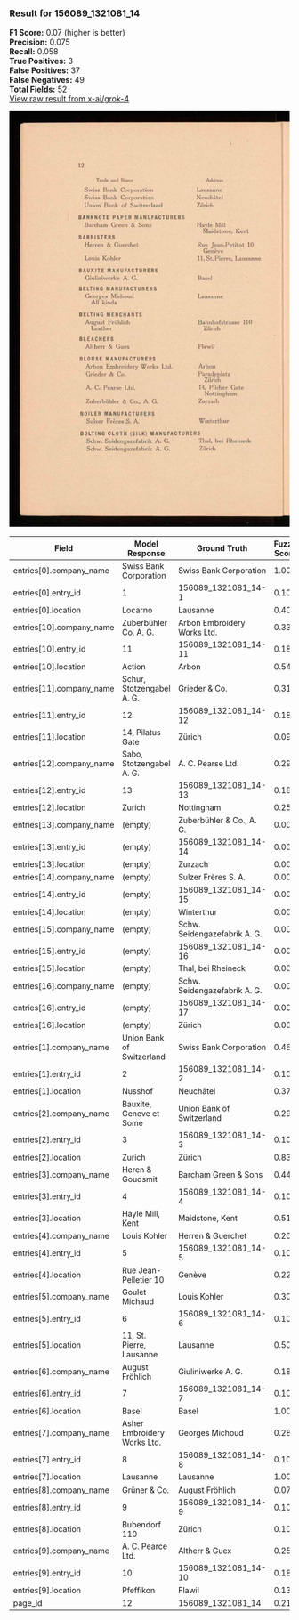 ### Result for 156089_1321081_14
**F1 Score:** 0.07 (higher is better)<br>**Precision:** 0.075<br>**Recall:** 0.058<br>**True Positives:** 3<br>**False Positives:** 37<br>**False Negatives:** 49<br>**Total Fields:** 52<br>[View raw result from x-ai/grok-4](https://github.com/RISE-UNIBAS/humanities_data_benchmark/blob/main/results/2025-10-28/T0402/request_T0402_156089_1321081_14.json)

<img src="https://github.com/RISE-UNIBAS/humanities_data_benchmark/blob/main/benchmarks/company_lists/images/156089_1321081_14.jpg?raw=true" alt="156089_1321081_14" width="600px">

| Field | Model Response | Ground Truth | Fuzzy Score | Match |
|-------|----------------|--------------|-------------|-------|
| entries[0].company_name | Swiss Bank Corporation | Swiss Bank Corporation | 1.000 | ✅ |
| entries[0].entry_id | 1 | 156089_1321081_14-1 | 0.100 | ❌ |
| entries[0].location | Locarno | Lausanne | 0.400 | ❌ |
| entries[10].company_name | Zuberbühler Co. A. G. | Arbon Embroidery Works Ltd. | 0.333 | ❌ |
| entries[10].entry_id | 11 | 156089_1321081_14-11 | 0.182 | ❌ |
| entries[10].location | Action | Arbon | 0.545 | ❌ |
| entries[11].company_name | Schur, Stotzengabel A. G. | Grieder & Co. | 0.316 | ❌ |
| entries[11].entry_id | 12 | 156089_1321081_14-12 | 0.182 | ❌ |
| entries[11].location | 14, Pilatus Gate | Zürich | 0.091 | ❌ |
| entries[12].company_name | Sabo, Stotzengabel A. G. | A. C. Pearse Ltd. | 0.293 | ❌ |
| entries[12].entry_id | 13 | 156089_1321081_14-13 | 0.182 | ❌ |
| entries[12].location | Zurich | Nottingham | 0.250 | ❌ |
| entries[13].company_name | (empty) | Zuberbühler & Co., A. G. | 0.000 | ❌ |
| entries[13].entry_id | (empty) | 156089_1321081_14-14 | 0.000 | ❌ |
| entries[13].location | (empty) | Zurzach | 0.000 | ❌ |
| entries[14].company_name | (empty) | Sulzer Frères S. A. | 0.000 | ❌ |
| entries[14].entry_id | (empty) | 156089_1321081_14-15 | 0.000 | ❌ |
| entries[14].location | (empty) | Winterthur | 0.000 | ❌ |
| entries[15].company_name | (empty) | Schw. Seidengazefabrik A. G. | 0.000 | ❌ |
| entries[15].entry_id | (empty) | 156089_1321081_14-16 | 0.000 | ❌ |
| entries[15].location | (empty) | Thal, bei Rheineck | 0.000 | ❌ |
| entries[16].company_name | (empty) | Schw. Seidengazefabrik A. G. | 0.000 | ❌ |
| entries[16].entry_id | (empty) | 156089_1321081_14-17 | 0.000 | ❌ |
| entries[16].location | (empty) | Zürich | 0.000 | ❌ |
| entries[1].company_name | Union Bank of Switzerland | Swiss Bank Corporation | 0.468 | ❌ |
| entries[1].entry_id | 2 | 156089_1321081_14-2 | 0.100 | ❌ |
| entries[1].location | Nusshof | Neuchâtel | 0.375 | ❌ |
| entries[2].company_name | Bauxite, Geneve et Some | Union Bank of Switzerland | 0.292 | ❌ |
| entries[2].entry_id | 3 | 156089_1321081_14-3 | 0.100 | ❌ |
| entries[2].location | Zurich | Zürich | 0.833 | ❌ |
| entries[3].company_name | Heren & Goudsmit | Barcham Green & Sons | 0.444 | ❌ |
| entries[3].entry_id | 4 | 156089_1321081_14-4 | 0.100 | ❌ |
| entries[3].location | Hayle Mill, Kent | Maidstone, Kent | 0.516 | ❌ |
| entries[4].company_name | Louis Kohler | Herren & Guerchet | 0.207 | ❌ |
| entries[4].entry_id | 5 | 156089_1321081_14-5 | 0.100 | ❌ |
| entries[4].location | Rue Jean-Pelletier 10 | Genève | 0.222 | ❌ |
| entries[5].company_name | Goulet Michaud | Louis Kohler | 0.308 | ❌ |
| entries[5].entry_id | 6 | 156089_1321081_14-6 | 0.100 | ❌ |
| entries[5].location | 11, St. Pierre, Lausanne | Lausanne | 0.500 | ❌ |
| entries[6].company_name | August Fröhlich | Giuliniwerke A. G. | 0.182 | ❌ |
| entries[6].entry_id | 7 | 156089_1321081_14-7 | 0.100 | ❌ |
| entries[6].location | Basel | Basel | 1.000 | ✅ |
| entries[7].company_name | Asher Embroidery Works Ltd. | Georges Michoud | 0.286 | ❌ |
| entries[7].entry_id | 8 | 156089_1321081_14-8 | 0.100 | ❌ |
| entries[7].location | Lausanne | Lausanne | 1.000 | ✅ |
| entries[8].company_name | Grüner & Co. | August Fröhlich | 0.074 | ❌ |
| entries[8].entry_id | 9 | 156089_1321081_14-9 | 0.100 | ❌ |
| entries[8].location | Bubendorf 110 | Zürich | 0.105 | ❌ |
| entries[9].company_name | A. C. Pearce Ltd. | Altherr & Guex | 0.258 | ❌ |
| entries[9].entry_id | 10 | 156089_1321081_14-10 | 0.182 | ❌ |
| entries[9].location | Pfeffikon | Flawil | 0.133 | ❌ |
| page_id | 12 | 156089_1321081_14 | 0.211 | ❌ |
